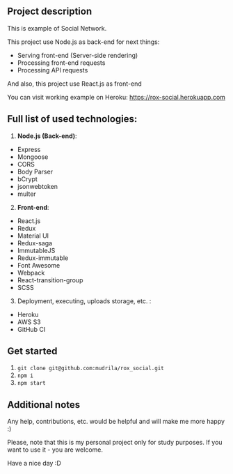 ## Project description
This is example of Social Network.

This project use Node.js as back-end for next things:
* Serving front-end (Server-side rendering)
* Processing front-end requests
* Processing API requests

And also, this project use React.js as front-end

You can visit working example on Heroku: https://rox-social.herokuapp.com

## Full list of used technologies:
1. **Node.js (Back-end)**:
* Express
* Mongoose
* CORS
* Body Parser
* bCrypt
* jsonwebtoken
* multer
2. **Front-end**:
* React.js
* Redux
* Material UI
* Redux-saga
* ImmutableJS
* Redux-immutable
* Font Awesome
* Webpack
* React-transition-group
* SCSS
3. Deployment, executing, uploads storage, etc. :
* Heroku
* AWS S3
* GitHub CI

## Get started 
1. `git clone git@github.com:mudrila/rox_social.git`
2. `npm i`
3. `npm start`

## Additional notes
Any help, contributions, etc. would be helpful and will make me more happy :)
 
Please, note that this is my personal project only for study purposes. If you want to use it - you are welcome.

Have a nice day :D